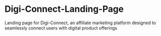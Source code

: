 # Digi-Connect-Landing-Page
Landing page for Digi-Connect, an affiliate marketing platform designed to seamlessly connect users with digital product offerings

